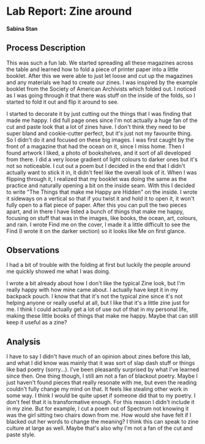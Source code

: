 # Lab Report: Zine around

#### Sabina Stan

## Process Description

This was such a fun lab. We started spreading all these magazines across the table and learned how to fold a piece of printer paper into a little booklet. After this we were able to just let loose and cut up the magazines and any materials we had to create our zines. I was inspired by the example booklet from the Society of American Archivists which folded out. I noticed as I was going through it that there was stuff on the inside of the folds, so I started to fold it out and flip it around to see. 

I started to decorate it by just cutting out the things that I was finding that made me happy. I did full page ones since I'm not actually a huge fan of the cut and paste look that a lot of zines have. I don't think they need to be super bland and cookie-cutter perfect, but it's just not my favourite thing. So I didn't do it and focused on these big images. I was first caught by the front of a magazine that had the ocean on it, since I miss home. Then I found artwork I liked, a photo of bookshelves, and it sort of all developed from there. I did a very loose gradient of light colours to darker ones but it's not so noticeable. I cut out a poem but I decided in the end that I didn't actually want to stick it in, it didn't feel like the overall look of it. When I was flipping through it, I realized that my booklet was doing the same as the practice and naturally opening a bit on the inside seam. With this I decided to write "The Things that make me Happy are Hidden" on the inside. I wrote it sideways on a vertical so that if you twist it and hold it to open it, it won't fully open to a flat piece of paper. After this you can pull the two pieces apart, and in there I have listed a bunch of things that make me happy, focusing on stuff that was in the images, like books, the ocean, art, colours, and rain. I wrote Find me on the cover, I made it a little difficult to see the Find (I wrote it on the darker section) so it looks like Me on first glance. 


## Observations

I had a bit of trouble with the folding at first but luckily the people around me quickly showed me what I was doing. 

I wrote a bit already about how I don't like the typical Zine look, but I'm really happy with how mine came about. I actually have kept it in my backpack pouch. I know that that it's not the typical zine since it's not helping anyone or really useful at all, but I like that it's a little zine just for me. I think I could actually get a lot of use out of that in my personal life, making these little books of things that make me happy. Maybe that can still keep it useful as a zine? 


## Analysis
I have to say I didn't have much of an opinion about zines before this lab, and what I did know was mainly that it was sort of slap dash stuff or things like bad poetry (sorry...). I've been pleasantly surprised by what I've learned since then. One thing though, I still am not a fan of blackout poetry. Maybe I just haven't found pieces that really resonate with me, but even the reading couldn't fully change my mind on that. It feels like stealing other work in some way. I think I would be quite upset if someone did that to my poetry. I don't feel that it is transformative enough. For this reason I didn't include it in my zine. But for example, I cut a poem out of Spectrum not knowing it was the girl sitting two chairs down from me. How would she have felt if I blacked out her words to change the meaning? I think this can speak to zine culture at large as well. Maybe that's also why I'm not a fan of the cut and paste style. 
